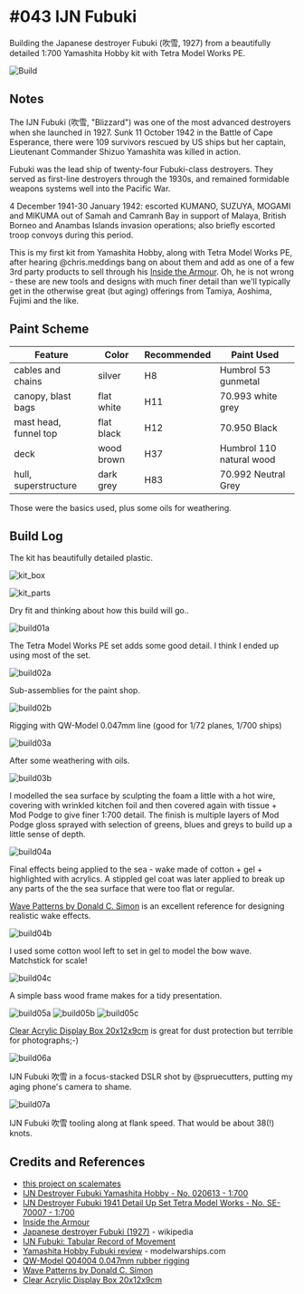 # #043 IJN Fubuki

Building the Japanese destroyer Fubuki (吹雪, 1927) from a beautifully detailed 1:700 Yamashita Hobby kit with Tetra Model Works PE.

![Build](./assets/Fubuki_build.jpg?raw=true)

## Notes

The IJN Fubuki (吹雪, "Blizzard") was one of the most advanced destroyers when she launched in 1927. Sunk 11 October 1942 in the Battle of Cape Esperance, there were 109 survivors rescued by US ships but her captain, Lieutenant Commander Shizuo Yamashita was killed in action.

Fubuki was the lead ship of twenty-four Fubuki-class destroyers. They served as first-line destroyers through the 1930s, and remained formidable weapons systems well into the Pacific War.

4 December 1941-30 January 1942: escorted KUMANO, SUZUYA, MOGAMI and MIKUMA out of Samah and Camranh Bay in support of Malaya, British Borneo and Anambas Islands invasion operations; also briefly escorted troop convoys during this period.

This is my first kit from Yamashita Hobby, along with Tetra Model Works PE, after hearing @chris.meddings bang on about them and add as one of a few 3rd party products to sell through his [Inside the Armour](https://www.insidethearmour.com/yamashita-hobby-kits). Oh, he is not wrong - these are new tools and designs with much finer detail than we'll typically get in the otherwise great (but aging) offerings from Tamiya, Aoshima, Fujimi and the like.

## Paint Scheme

| Feature               | Color                | Recommended | Paint Used |
|-----------------------|----------------------|-------------|------------|
| cables and chains     | silver               | H8          | Humbrol 53 gunmetal |
| canopy, blast bags    | flat white           | H11         | 70.993 white grey |
| mast head, funnel top | flat black           | H12         | 70.950 Black |
| deck                  | wood brown           | H37         | Humbrol 110 natural wood |
| hull, superstructure  | dark grey            | H83         | 70.992 Neutral Grey |

Those were the basics used, plus some oils for weathering.

## Build Log

The kit has beautifully detailed plastic.

![kit_box](./assets/kit_box.jpg?raw=true)

![kit_parts](./assets/kit_parts.jpg?raw=true)

Dry fit and thinking about how this build will go..

![build01a](./assets/build01a.jpg?raw=true)

The Tetra Model Works PE set adds some good detail. I think I ended up using most of the set.

![build02a](./assets/build02a.jpg?raw=true)

Sub-assemblies for the paint shop.

![build02b](./assets/build02b.jpg?raw=true)

Rigging with QW-Model 0.047mm line (good for 1/72 planes, 1/700 ships)

![build03a](./assets/build03a.jpg?raw=true)

After some weathering with oils.

![build03b](./assets/build03b.jpg?raw=true)

I modelled the sea surface by sculpting the foam a little with a hot wire, covering with wrinkled kitchen foil and then covered again with tissue + Mod Podge to give finer 1:700 detail. The finish is multiple layers of Mod Podge gloss sprayed with selection of greens, blues and greys to build up a little sense of depth.

![build04a](./assets/build04a.jpg?raw=true)

Final effects being applied to the sea - wake made of cotton + gel + highlighted with acrylics. A stippled gel coat was later applied to break up any parts of the the sea surface that were too flat or regular.

[Wave Patterns by Donald C. Simon](https://web.archive.org/web/20090124171948/http://steelnavy.com/WavePatterns.htm) is an excellent reference for designing realistic wake effects.

![build04b](./assets/build04b.jpg?raw=true)

I used some cotton wool left to set in gel to model the bow wave. Matchstick for scale!

![build04c](./assets/build04c.jpg?raw=true)

A simple bass wood frame makes for a tidy presentation.

![build05a](./assets/build05a.jpg?raw=true)
![build05b](./assets/build05b.jpg?raw=true)
![build05c](./assets/build05c.jpg?raw=true)

[Clear Acrylic Display Box 20x12x9cm](https://mall.shopee.sg/Clear-Acrylic-Display-Box-Dustproof-Case-Cube-for-Figure-Vehicle-Model-Doll-Toys-i.89114465.2587594181) is great for dust protection but terrible for photographs;-)

![build06a](./assets/build06a.jpg?raw=true)

IJN Fubuki 吹雪 in a focus-stacked DSLR shot by @spruecutters, putting my aging phone's camera to shame.

![build07a](./assets/build07a.jpg?raw=true)

IJN Fubuki 吹雪 tooling along at flank speed. That would be about 38(!) knots.

## Credits and References

* [this project on scalemates](https://www.scalemates.com/profiles/mate.php?id=74137&p=projects&project=118035)
* [IJN Destroyer Fubuki Yamashita Hobby - No. 020613 - 1:700](https://www.scalemates.com/kits/yamashita-hobby-020613-ijn-destroyer-fubuki--1326256)
* [IJN Destroyer Fubuki 1941 Detail Up Set Tetra Model Works - No. SE-70007 - 1:700](https://www.scalemates.com/kits/tetra-model-works-se-70007-ijn-destroyer-fubuki-1941-detail-up-set--965743)
* [Inside the Armour](https://www.insidethearmour.com/yamashita-hobby-kits)
* [Japanese destroyer Fubuki (1927)](https://en.wikipedia.org/wiki/Japanese_destroyer_Fubuki_(1927)) - wikipedia
* [IJN Fubuki: Tabular Record of Movement](http://www.combinedfleet.com/fubuki_t.htm)
* [Yamashita Hobby Fubuki review](http://www.modelwarships.com/reviews/ships/ijn/dd/Fubuki-700-yh-dk/index.htm) - modelwarships.com
* [QW-Model Q04004 0.047mm rubber rigging](http://www.qw-model.com/nd.jsp?id=59#_np=111_356)
* [Wave Patterns by Donald C. Simon](https://web.archive.org/web/20090124171948/http://steelnavy.com/WavePatterns.htm)
* [Clear Acrylic Display Box 20x12x9cm](https://mall.shopee.sg/Clear-Acrylic-Display-Box-Dustproof-Case-Cube-for-Figure-Vehicle-Model-Doll-Toys-i.89114465.2587594181)
